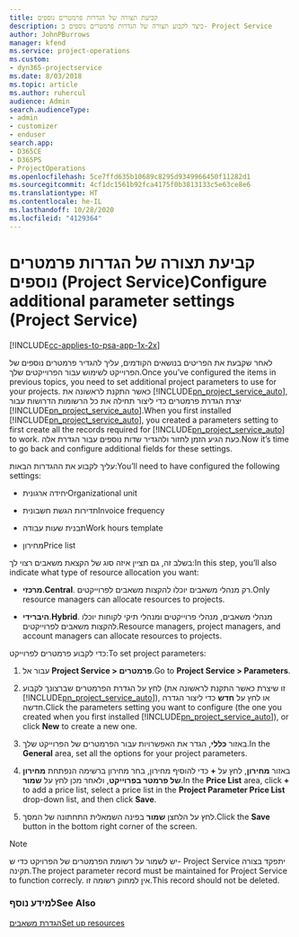 ```yaml
---
title: קביעת תצורה של הגדרות פרמטרים נוספים
description: כיצד לקבוע תצורה של הגדרות פרמטרים נוספים ב- Project Service
author: JohnPBurrows
manager: kfend
ms.service: project-operations
ms.custom:
- dyn365-projectservice
ms.date: 8/03/2018
ms.topic: article
ms.author: ruhercul
audience: Admin
search.audienceType:
- admin
- customizer
- enduser
search.app:
- D365CE
- D365PS
- ProjectOperations
ms.openlocfilehash: 5ce7ffd635b10689c8295d9349966450f11282d1
ms.sourcegitcommit: 4cf1dc1561b92fca4175f0b3813133c5e63ce8e6
ms.translationtype: HT
ms.contentlocale: he-IL
ms.lasthandoff: 10/28/2020
ms.locfileid: "4129364"
---
```

# <a name="configure-additional-parameter-settings-project-service"></a><span data-ttu-id="a06b9-103">קביעת תצורה של הגדרות פרמטרים נוספים (Project Service)</span><span class="sxs-lookup"><span data-stu-id="a06b9-103">Configure additional parameter settings (Project Service)</span></span>

[!INCLUDE[cc-applies-to-psa-app-1x-2x](../includes/cc-applies-to-psa-app-1x-2x.md)]

<span data-ttu-id="a06b9-104">לאחר שקבעת את הפריטים בנושאים הקודמים, עליך להגדיר פרמטרים נוספים של הפרוייקט לשימוש עבור הפרוייקטים שלך.</span><span class="sxs-lookup"><span data-stu-id="a06b9-104">Once you’ve configured the items in previous topics, you need to set additional project parameters to use for your projects.</span></span> <span data-ttu-id="a06b9-105">כאשר התקנת לראשונה את [!INCLUDE[pn_project_service_auto](../includes/pn-project-service-auto.md)], יצרת הגדרת פרמטרים כדי ליצור תחילה את כל הרשומות הדרושות עבור [!INCLUDE[pn_project_service_auto](../includes/pn-project-service-auto.md)].</span><span class="sxs-lookup"><span data-stu-id="a06b9-105">When you first installed [!INCLUDE[pn_project_service_auto](../includes/pn-project-service-auto.md)], you created a parameters setting to first create all the records required for [!INCLUDE[pn_project_service_auto](../includes/pn-project-service-auto.md)] to work.</span></span> <span data-ttu-id="a06b9-106">כעת הגיע הזמן לחזור ולהגדיר שדות נוספים עבור הגדרת אלה.</span><span class="sxs-lookup"><span data-stu-id="a06b9-106">Now it’s time to go back and configure additional fields for these settings.</span></span>  
  
 <span data-ttu-id="a06b9-107">עליך לקבוע את ההגדרות הבאות:</span><span class="sxs-lookup"><span data-stu-id="a06b9-107">You’ll need to have configured the following settings:</span></span>  
  
-   <span data-ttu-id="a06b9-108">יחידה ארגונית</span><span class="sxs-lookup"><span data-stu-id="a06b9-108">Organizational unit</span></span>  
  
-   <span data-ttu-id="a06b9-109">תדירות הגשת חשבונית</span><span class="sxs-lookup"><span data-stu-id="a06b9-109">Invoice frequency</span></span>  
  
-   <span data-ttu-id="a06b9-110">תבנית שעות עבודה</span><span class="sxs-lookup"><span data-stu-id="a06b9-110">Work hours template</span></span>  
  
-   <span data-ttu-id="a06b9-111">מחירון</span><span class="sxs-lookup"><span data-stu-id="a06b9-111">Price list</span></span>  
 
<span data-ttu-id="a06b9-112">בשלב זה, גם תציין איזה סוג של הקצאת משאבים רצוי לך:</span><span class="sxs-lookup"><span data-stu-id="a06b9-112">In this step, you’ll also indicate what type of resource allocation you want:</span></span>  
  
- <span data-ttu-id="a06b9-113">**מרכזי**.</span><span class="sxs-lookup"><span data-stu-id="a06b9-113">**Central**.</span></span> <span data-ttu-id="a06b9-114">רק מנהלי משאבים יוכלו להקצות משאבים לפרוייקטים.</span><span class="sxs-lookup"><span data-stu-id="a06b9-114">Only resource managers can allocate resources to projects.</span></span>  
  
- <span data-ttu-id="a06b9-115">**היברידי**.</span><span class="sxs-lookup"><span data-stu-id="a06b9-115">**Hybrid**.</span></span> <span data-ttu-id="a06b9-116">מנהלי משאבים, מנהלי פרוייקטים ומנהלי תיקי לקוחות יוכלו להקצות משאבים לפרוייקטים.</span><span class="sxs-lookup"><span data-stu-id="a06b9-116">Resource managers, project managers, and account managers can allocate resources to projects.</span></span>  
  
 
<span data-ttu-id="a06b9-117">כדי לקבוע פרמטרים לפרוייקט:</span><span class="sxs-lookup"><span data-stu-id="a06b9-117">To set project parameters:</span></span>  
  
1. <span data-ttu-id="a06b9-118">עבור אל **Project Service > פרמטרים**.</span><span class="sxs-lookup"><span data-stu-id="a06b9-118">Go to **Project Service > Parameters**.</span></span>  
  
2. <span data-ttu-id="a06b9-119">לחץ על הגדרת הפרמטרים שברצונך לקבוע (זו שיצרת כאשר התקנת לראשונה את [!INCLUDE[pn_project_service_auto](../includes/pn-project-service-auto.md)]), או לחץ על **חדש** כדי ליצור הגדרה חדשה.</span><span class="sxs-lookup"><span data-stu-id="a06b9-119">Click the parameters setting you want to configure (the one you created when you first installed [!INCLUDE[pn_project_service_auto](../includes/pn-project-service-auto.md)]), or click **New** to create a new one.</span></span>  
  
3. <span data-ttu-id="a06b9-120">באזור **כללי**, הגדר את האפשרויות עבור הפרמטרים של הפרוייקט שלך.</span><span class="sxs-lookup"><span data-stu-id="a06b9-120">In the **General** area, set all the options for your project parameters.</span></span>  
  
4. <span data-ttu-id="a06b9-121">באזור **מחירון**, לחץ על **+** כדי להוסיף מחירון, בחר מחירון ברשימה הנפתחת **מחירון של פרמטר בפרוייקט**, ולאחר מכן לחץ על **שמור**.</span><span class="sxs-lookup"><span data-stu-id="a06b9-121">In the **Price List** area, click **+** to add a price list, select a price list in the **Project Parameter Price List** drop-down list, and then click **Save**.</span></span>  
  
5. <span data-ttu-id="a06b9-122">לחץ על הלחצן **שמור** בפינה השמאלית התחתונה של המסך.</span><span class="sxs-lookup"><span data-stu-id="a06b9-122">Click the **Save** button in the bottom right corner of the screen.</span></span>  

> [!NOTE]
> <span data-ttu-id="a06b9-123">יש לשמור על רשומת הפרמטרים של הפרויקט כדי ש- Project Service יתפקד בצורה תקינה.</span><span class="sxs-lookup"><span data-stu-id="a06b9-123">The project parameter record must be maintained for Project Service to function correcly.</span></span> <span data-ttu-id="a06b9-124">אין למחוק רשומה זו.</span><span class="sxs-lookup"><span data-stu-id="a06b9-124">This record should not be deleted.</span></span>

### <a name="see-also"></a><span data-ttu-id="a06b9-125">למידע נוסף</span><span class="sxs-lookup"><span data-stu-id="a06b9-125">See Also</span></span>  
 [<span data-ttu-id="a06b9-126">הגדרת משאבים</span><span class="sxs-lookup"><span data-stu-id="a06b9-126">Set up resources</span></span>](../psa/set-up-resources.md)
